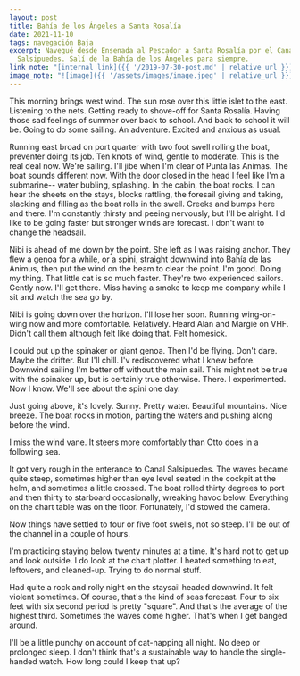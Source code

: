 ```yaml
---
layout: post
title: Bahía de los Ángeles a Santa Rosalía
date: 2021-11-10
tags: navegación Baja
excerpt: Navegué desde Ensenada al Pescador a Santa Rosalía por el Canal de
  Salsipuedes. Salí de la Bahía de los Ángeles para siempre.
link_note: "[internal link]({{ '/2019-07-30-post.md' | relative_url }})"
image_note: "![image]({{ '/assets/images/image.jpeg' | relative_url }})"
---
```


This morning brings west wind. The sun rose over this little islet to the
east. Listening to the nets. Getting ready to shove-off for Santa Rosalía.
Having those sad feelings of summer over back to school.
And back to school it will be. Going to do some sailing.
An adventure. Excited and anxious as usual.

Running east broad on port quarter with two foot swell rolling the boat,
preventer doing its job. Ten knots of wind, gentle to moderate.
This is the real deal now. We're sailing. I'll jibe when I'm clear of
Punta las Animas. The boat sounds different now. With the door closed
in the head I feel like I'm a submarine-- water bubling, splashing.
In the cabin, the boat rocks. I can hear the sheets on the stays,
blocks rattling, the foresail giving and taking, slacking and filling
as the boat rolls in the swell. Creeks and bumps here and there.
I'm constantly thirsty and peeing nervously, but I'll be alright.
I'd like to be going faster but stronger winds are forecast. I don't
want to change the headsail.

Nibi is ahead of me down by the point. She left as I was raising anchor.
They flew a genoa for a while, or a spini, straight downwind into
Bahía de las Animus, then put the wind on the beam to clear the point.
I'm good. Doing my thing. That little cat is so much faster. They're two
experienced sailors. Gently now. I'll get there. Miss having a smoke to keep
me company while I sit and watch the sea go by.

Nibi is going down over the horizon. I'll lose her soon.
Running wing-on-wing now and more comfortable. Relatively.
Heard Alan and Margie on VHF. Didn't call them although felt like doing
that. Felt homesick.

I could put up the spinaker or giant genoa. Then I'd be flying.
Don't dare. Maybe the drifter. But I'll chill. I'v rediscovered what I
knew before. Downwind sailing I'm better off without the main sail.
This might not be true with the spinaker up, but is certainly true otherwise.
There. I experimented. Now I know. We'll see about the spini one day.

Just going above, it's lovely. Sunny. Pretty water. Beautiful mountains.
Nice breeze. The boat rocks in motion, parting the waters and pushing
along before the wind.

I miss the wind vane. It steers more comfortably than Otto does in a
following sea.

It got very rough in the enterance to Canal Salsipuedes. The waves became
quite steep, sometimes higher than eye level seated in the cockpit at the
helm, and sometimes a little crossed. The boat rolled thirty degrees
to port and then thirty to starboard occasionally, wreaking havoc below.
Everything on the chart table was on the floor. Fortunately, I'd stowed the
camera.

Now things have settled to four or five foot swells, not so steep.
I'll be out of the channel in a couple of hours.

I'm practicing staying below twenty minutes at a time.
It's hard not to get up and look outside.
I do look at the chart plotter.
I heated something to eat, leftovers, and cleaned-up.
Trying to do normal stuff.

Had quite a rock and rolly night on the staysail headed downwind.
It felt violent sometimes.
Of course, that's the kind of seas forecast. Four to six feet with six second
period is pretty "square". And that's the average of the highest third.
Sometimes the waves come higher. That's when I get banged around.

I'll be a little punchy on account of cat-napping all night.
No deep or prolonged sleep.
I don't think that's a sustainable way to handle the single-handed watch.
How long could I keep that up?

